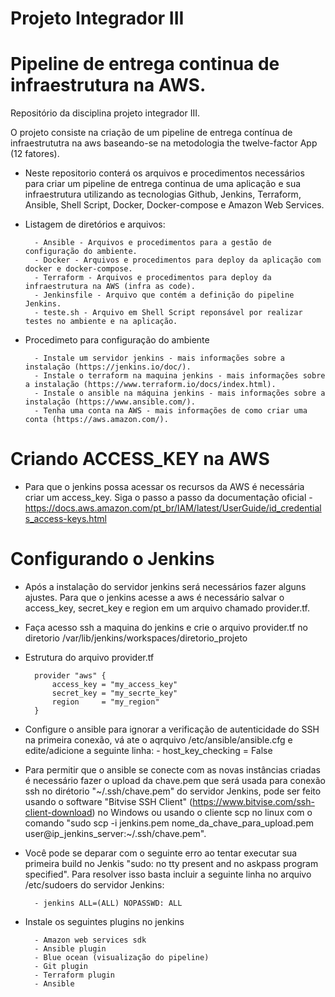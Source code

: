 # Projeto Integrador III
# Pipeline de entrega continua de infraestrutura na AWS.
Repositório da disciplina projeto integrador III.

O projeto consiste na criação de um pipeline de entrega contínua de infraestrututra na aws baseando-se na metodologia the twelve-factor App (12 fatores).

- Neste repositorio conterá os arquivos e procedimentos necessários para criar um pipeline de entrega continua de uma aplicação e sua infraestrutura utilizando as tecnologias Github, Jenkins, Terraform, Ansible, Shell Script, Docker, Docker-compose e Amazon Web Services.

- Listagem de diretórios e arquivos:
		
		- Ansible - Arquivos e procedimentos para a gestão de configuração do ambiente.
		- Docker - Arquivos e procedimentos para deploy da aplicação com docker e docker-compose.
		- Terraform - Arquivos e procedimentos para deploy da infraestrutura na AWS (infra as code).
  		- Jenkinsfile - Arquivo que contém a definição do pipeline Jenkins.
		- teste.sh - Arquivo em Shell Script reponsável por realizar testes no ambiente e na aplicação.

- Procedimeto para configuração do ambiente
	
		- Instale um servidor jenkins - mais informações sobre a instalação (https://jenkins.io/doc/).
		- Instale o terraform na maquina jenkins - mais informações sobre a instalação (https://www.terraform.io/docs/index.html).
		- Instale o ansible na máquina jenkins - mais informações sobre a instalação (https://www.ansible.com/).
		- Tenha uma conta na AWS - mais informações de como criar uma conta (https://aws.amazon.com/).
	
# Criando ACCESS_KEY na AWS
- Para que o jenkins possa acessar os recursos da AWS é necessária criar um access_key.
Siga o passo a passo da documentação oficial - https://docs.aws.amazon.com/pt_br/IAM/latest/UserGuide/id_credentials_access-keys.html

# Configurando o Jenkins
- Após a instalação do servidor jenkins será necessários fazer alguns ajustes. Para que o jenkins acesse a aws é necessário salvar o access_key, secret_key e region em um arquivo chamado provider.tf.
- Faça acesso ssh a maquina do jenkins e crie o arquivo provider.tf no diretorio /var/lib/jenkins/workspaces/diretorio_projeto

- Estrutura do arquivo provider.tf

		provider "aws" {
  			access_key = "my_access_key"
  			secret_key = "my_secrte_key"
  			region     = "my_region"
		}

- Configure o ansible para ignorar a verificação de autenticidade do SSH na primeira conexão, vá ate o aqrquivo /etc/ansible/ansible.cfg e edite/adicione a seguinte linha:
		- host_key_checking = False
- Para permitir que o ansible se conecte com as novas instâncias criadas é necessário fazer o upload da chave.pem que será usada para conexão ssh no dirétorio "\~/.ssh/chave.pem" do servidor Jenkins, pode ser feito usando o software "Bitvise SSH Client" (https://www.bitvise.com/ssh-client-download) no Windows ou usando o cliente scp no linux com o comando "sudo scp -i jenkins.pem nome_da_chave_para_upload.pem user@ip_jenkins_server:\~/.ssh/chave.pem".
- Você pode se deparar com o seguinte erro ao tentar executar sua primeira build no Jenkis "sudo: no tty present and no askpass program specified". Para resolver isso basta incluir a seguinte linha no arquivo /etc/sudoers do servidor Jenkins:

		- jenkins ALL=(ALL) NOPASSWD: ALL
	
- Instale os seguintes plugins no jenkins

		- Amazon web services sdk
		- Ansible plugin
		- Blue ocean (visualização do pipeline)
		- Git plugin
		- Terraform plugin
		- Ansible	
